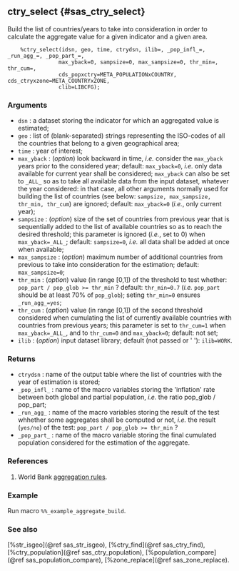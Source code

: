 ## ctry_select {#sas_ctry_select}
Build the list of countries/years to take into consideration in order to calculate the 
aggregate value for a given indicator and a given area.
 
~~~sas
	%ctry_select(idsn, geo, time, ctrydsn, ilib=, _pop_infl_=, _run_agg_=, _pop_part_=,
				max_yback=0, sampsize=0, max_sampsize=0, thr_min=, thr_cum=,
				cds_popxctry=META_POPULATIONxCOUNTRY, cds_ctryxzone=META_COUNTRYxZONE, 
				clib=LIBCFG);
~~~

### Arguments
* `dsn` : a dataset storing the indicator for which an aggregated value is estimated;
* `geo` : list of (blank-separated) strings representing the ISO-codes of all the countries 
	that belong to a given geographical area;
* `time` : year of interest;
* `max_yback` : (_option_) look backward in time, _i.e._ consider the `max_yback` years prior to 
	the considered year; default: `max_yback=0`, _i.e._ only data available for current year shall 
	be considered; `max_yback` can also be set to `_ALL_` so as to take all available data from 
	the input dataset, whatever the year considered: in that case, all other arguments normally 
	used for building the list of countries (see below: `sampsize, max_sampsize, thr_min, thr_cum`) 
	are ignored; default: `max_yback=0` (_i.e._, only current year);
* `sampsize` : (_option_) size of the set of countries from previous year that is sequentially 
	added to the list of available countries so as to reach the desired threshold; this parameter 
	is ignored (_i.e._, set to 0) when `max_yback=_ALL_`; default: `sampsize=0`, _i.e._ all data 
	shall be added at once when available;
* `max_sampsize` : (_option_) maximum number of additional countries from previous to take into
	consideration for the estimation; default: `max_sampsize=0`;
* `thr_min` : (_option_) value (in range [0,1]) of the threshold to test whether:
		`pop_part / pop_glob >= thr_min` ? 
	default: `thr_min=0.7` (_i.e._ `pop_part` should be at least 70% of `pop_glob`); seting `thr_min=0`
	ensures `_run_agg_=yes`;
* `thr_cum` : (_option_) value (in range [0,1]) of the second threshold considered when cumulating
	the list of currently available countries with countries from previous years; this parameter is 
	set to `thr_cum=1` when `max_yback=_ALL_`, and to `thr_cum=0` and `max_yback=0`; default: not 
	set; 
* `ilib` : (_option_) input dataset library; default (not passed or ' '): `ilib=WORK`.

### Returns
* `ctrydsn` : name of the output table where the list of countries with the year of estimation is
	stored;
* `_pop_infl_` : name of the macro variables storing the 'inflation' rate between both global and
	partial population, _i.e._ the ratio pop_glob / pop_part;
* `_run_agg_` : name of the macro variables storing the result of the test whhether some aggregates
	shall be computed or not, _i.e._ the result (`yes/no`) of the test:
		`pop_part / pop_glob >= thr_min` ?
* `_pop_part_` : name of the macro variable storing the final cumulated population considered for 
	the estimation of the aggregate.

### References
1. World Bank [aggregation rules](http://data.worldbank.org/about/data-overview/methodologies).

### Example
Run macro `%%_example_aggregate_build`.

### See also
[%str_isgeo](@ref sas_str_isgeo), [%ctry_find](@ref sas_ctry_find),
[%ctry_population](@ref sas_ctry_population), [%population_compare](@ref sas_population_compare), 
[%zone_replace](@ref sas_zone_replace).
